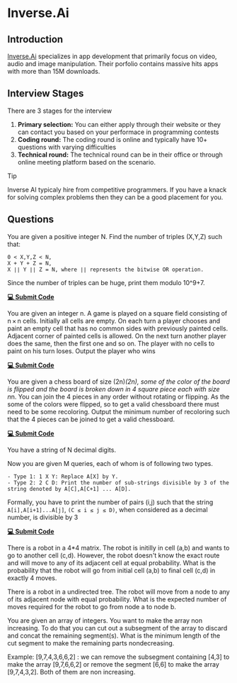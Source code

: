 # Inverse.Ai

## Introduction
[Inverse.Ai](https://inverseai.com/) specializes in app development that primarily focus on video, audio and image manipulation. Their porfolio contains massive hits apps with more than 15M downloads.

## Interview Stages
There are 3 stages for the interview
1. **Primary selection:** You can either apply through their website or they can contact you based on your performace in programming contests
1. **Coding round:** The coding round is online and typically have 10+ questions with varying difficulties
1. **Technical round:** The technical round can be in their office or through online meeting platform based on the scenario.

> [!TIP]
> Inverse AI typicaly hire from competitive programmers. If you have a knack for solving complex problems then they can be a good placement for you.

## Questions
<article>

You are given a positive integer N. Find the number of triples (X,Y,Z) such that:
```
0 < X,Y,Z < N,
X + Y + Z = N,
X ∣∣ Y ∣∣ Z = N, where ∣∣ represents the bitwise OR operation.
```
Since the number of triples can be huge, print them modulo 10^9+7.

[**💻 Submit Code**](https://www.codechef.com/problems/AWESUM_OR)
</article>

<article>

You are given an integer n. A game is played on a square field consisting of n × n cells. Initially all cells are empty. On each turn a player chooses and paint an empty cell that has no common sides with previously painted cells. Adjacent corner of painted cells is allowed. On the next turn another player does the same, then the first one and so on. The player with no cells to paint on his turn loses. Output the player who wins

[**💻 Submit Code**](https://codeforces.com/problemset/problem/630/R)
</article>

<article>

You are given a chess board of size (2n)*(2n), some of the color of the board is flipped and the board is broken down in 4 square piece each with size n*n. You can join the 4 pieces in any order without rotating or flipping. As the some of the colors were flipped, so to get a valid chessboard there must need to be some recoloring. Output the minimum number of recoloring such that the 4 pieces can be joined to get a valid chessboard. 

[**💻 Submit Code**](https://codeforces.com/problemset/problem/961/C)
</article>

<article>

You have a string of N decimal digits.

Now you are given M queries, each of whom is of following two types.
```
- Type 1: 1 X Y: Replace A[X] by Y.
- Type 2: 2 C D: Print the number of sub-strings divisible by 3 of the string denoted by A[C],A[C+1] ... A[D].
```
Formally, you have to print the number of pairs (i,j) such that the string `A[i],A[i+1]...A[j]`, `(C ≤ i ≤ j ≤ D)`, when considered as a decimal number, is divisible by 3

[**💻 Submit Code**](https://www.codechef.com/problems/QSET)
</article>

<article>

There is a robot in a 4*4 matrix. The robot is initilly in cell (a,b) and wants to go to another cell (c,d). However, the robot doesn't know the exact route and will move to any of its adjacent cell at equal probability. What is the probability that the robot will go from initial cell (a,b) to final cell (c,d) in exactly 4 moves.
</article>

<article>

There is a robot in a undirected tree. The robot will move from a node to any of its adjacent node with equal probability. What is the expected number of moves required for the robot to go from node a to node b.
</article>

<article>

You are given an array of integers. You want to make the array non increasing. To do that you can cut out a subsegment of the array to discard and concat the remaining segment(s). What is the minimum length of the cut segment to make the remaining parts nondecreasing.

Example: [9,7,4,3,6,6,2] : we can remove the subsegment containing [4,3] to make the array [9,7,6,6,2] or remove the segment [6,6] to make the array [9,7,4,3,2]. Both of them are non increasing.
</article>
